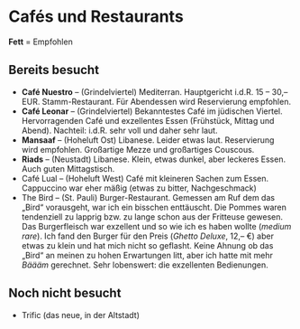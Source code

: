 # Cafés und Restaurants
__Fett__ = Empfohlen

## Bereits besucht
* __Café Nuestro__ – (Grindelviertel) Mediterran. Hauptgericht i.d.R. 15 – 30,– EUR. Stamm-Restaurant. Für Abendessen wird Reservierung empfohlen.
* __Café Leonar__ – (Grindelviertel) Bekanntestes Café im jüdischen Viertel. Hervorragenden Café und exzellentes Essen (Frühstück, Mittag und Abend). Nachteil: i.d.R. sehr voll und daher sehr laut.
* __Mansaaf__ – (Hoheluft Ost) Libanese. Leider etwas laut. Reservierung wird empfohlen. Großartige Mezze und großartiges Couscous.
* __Riads__ – (Neustadt) Libanese. Klein, etwas dunkel, aber leckeres Essen. Auch guten Mittagstisch.
* Café Lual – (Hoheluft West) Café mit kleineren Sachen zum Essen. Cappuccino war eher mäßig (etwas zu bitter, Nachgeschmack)
* The Bird – (St. Pauli) Burger-Restaurant. Gemessen am Ruf dem das „Bird“ vorausgeht, war ich ein bisschen enttäuscht. Die Pommes waren tendenziell zu lapprig bzw. zu lange schon aus der Fritteuse gewesen. Das Burgerfleisch war exzellent und so wie ich es haben wollte (_medium rare_). Ich fand den Burger für den Preis (_Ghetto Deluxe_, 12,– €) aber etwas zu klein und hat mich nicht so geflasht. Keine Ahnung ob das „Bird“ an meinen zu hohen Erwartungen litt, aber ich hatte mit mehr _Bäääm_ gerechnet. Sehr lobenswert: die exzellenten Bedienungen.



## Noch nicht besucht
* Trific (das neue, in der Altstadt)
